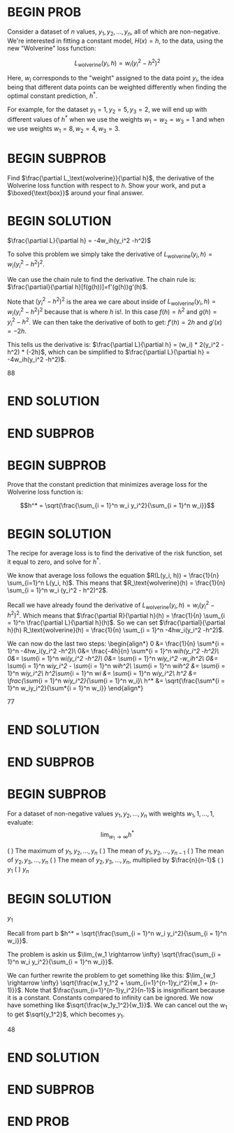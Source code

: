 # BEGIN PROB

Consider a dataset of $n$ values, $y_1, y_2, ..., y_n$, all of which are non-negative. We're interested in fitting a constant model, $H(x) = h$, to the data, using the new "Wolverine" loss function:

$$L_\text{wolverine}(y_i, h) = w_i \left( y_i^2 - h^2  \right)^2$$

Here, $w_i$ corresponds to the "weight" assigned to the data point $y_i$, the idea being that different data points can be weighted differently when finding the optimal constant prediction, $h^*$.

For example, for the dataset $y_1 = 1, y_2 = 5, y_3 = 2$, we will end up with different values of $h^*$ when we use the weights $w_1 = w_2 = w_3 = 1$ and when we use weights $w_1 = 8, w_2 = 4, w_3 = 3$.

# BEGIN SUBPROB

Find $\frac{\partial L_\text{wolverine}}{\partial h}$, the derivative of the Wolverine loss function with respect to $h$. Show your work, and put a $\boxed{\text{box}}$ around your final answer.

# BEGIN SOLUTION

$\frac{\partial L}{\partial h} = -4w_ih(y_i^2 -h^2)$

To solve this problem we simply take the derivative of $L_\text{wolverine}(y_i, h) = w_i( y_i^2 - h^2 )^2$.

We can use the chain rule to find the derivative. The chain rule is: $\frac{\partial}{\partial h}[f(g(h))]=f'(g(h))g'(h)$.

Note that $(y_i^2 -h^2)^2$ is the area we care about inside of $L_\text{wolverine}(y_i, h) = w_i( y_i^2 - h^2 )^2$ because that is where $h$ is!. In this case $f(h) = h^2$ and $g(h) = y_i^2 - h^2$. We can then take the derivative of both to get: $f'(h) = 2h$ and $g'(x) = -2h$.

This tells us the derivative is: $\frac{\partial L}{\partial h} = (w_i) * 2(y_i^2 -h^2) * (-2h)$, which can be simplified to $\frac{\partial L}{\partial h} = -4w_ih(y_i^2 -h^2)$.

<average>88</average>

# END SOLUTION

# END SUBPROB

# BEGIN SUBPROB

Prove that the constant prediction that minimizes average loss for the Wolverine loss function is:

$$h^* = \sqrt{\frac{\sum_{i = 1}^n w_i y_i^2}{\sum_{i = 1}^n w_i}}$$

# BEGIN SOLUTION

The recipe for average loss is to find the derivative of the risk function, set it equal to zero, and solve for $h^*$.

We know that average loss follows the equation $R(L(y_i, h)) = \frac{1}{n} \sum_{i=1}^n L(y_i, h)$. This means that $R_\text{wolverine}(h) = \frac{1}{n} \sum_{i = 1}^n w_i (y_i^2 - h^2)^2$.

Recall we have already found the derivative of $L_\text{wolverine}(y_i, h) = w_i ( y_i^2 - h^2)^2$. Which means that $\frac{\partial R}{\partial h}(h) = \frac{1}{n} \sum_{i = 1}^n \frac{\partial L}{\partial h}(h)$. So we can set $\frac{\partial}{\partial h}(h) R_\text{wolverine}(h) = \frac{1}{n} \sum_{i = 1}^n -4hw_i(y_i^2 -h^2)$.

We can now do the last two steps:
\begin{align*}
0 &= \frac{1}{n} \sum*{i = 1}^n -4hw_i(y_i^2 -h^2)\\
0&= \frac{-4h}{n} \sum*{i = 1}^n w*ih(y_i^2 -h^2)\\
0&= \sum*{i = 1}^n w*i(y_i^2 -h^2)\\
0&= \sum*{i = 1}^n w*iy_i^2 -w_ih^2\\
0&= \sum*{i = 1}^n w*iy_i^2 - \sum*{i = 1}^n w*ih^2\\
\sum*{i = 1}^n w*ih^2 &= \sum*{i = 1}^n w*iy_i^2\\
h^2\sum*{i = 1}^n w*i &= \sum*{i = 1}^n w*iy_i^2\\
h^2 &= \frac{\sum*{i = 1}^n w*iy_i^2}{\sum*{i = 1}^n w_i}\\
h^* &= \sqrt{\frac{\sum*{i = 1}^n w_iy_i^2}{\sum*{i = 1}^n w_i}}
\end{align\*}

<average>77</average>

# END SOLUTION

# END SUBPROB

# BEGIN SUBPROB

For a dataset of non-negative values $y_1, y_2, ..., y_n$ with weights $w_1, 1, ..., 1$, evaluate: $$\displaystyle \lim_{w_1 \rightarrow \infty} h^*$$

( ) The maximum of $y_1, y_2, ..., y_n$
( ) The mean of $y_1, y_2, ..., y_{n-1}$
( ) The mean of $y_2, y_3, ..., y_n$
( ) The mean of $y_2, y_3, ..., y_n$, multiplied by $\frac{n}{n-1}$
( ) $y_1$
( ) $y_n$

# BEGIN SOLUTION

$y_1$

Recall from part b $h^* = \sqrt{\frac{\sum_{i = 1}^n w_i y_i^2}{\sum_{i = 1}^n w_i}}$.

The problem is askin us $\lim_{w_1 \rightarrow \infty} \sqrt{\frac{\sum_{i = 1}^n w_i y_i^2}{\sum_{i = 1}^n w_i}}$.

We can further rewrite the problem to get something like this: $\lim_{w_1 \rightarrow \infty} \sqrt{\frac{w_1 y_1^2 + \sum_{i=1}^{n-1}y_i^2}{w_1 + (n-1)}}$. Note that $\frac{\sum_{i=1}^{n-1}y_i^2}{n-1}$ is insignificant because it is a constant. Constants compared to infinity can be ignored. We now have something like $\sqrt{\frac{w_1y_1^2}{w_1}}$. We can cancel out the $w_1$ to get $\sqrt{y_1^2}$, which becomes $y_1$.

<average>48</average>

# END SOLUTION

# END SUBPROB

# END PROB
